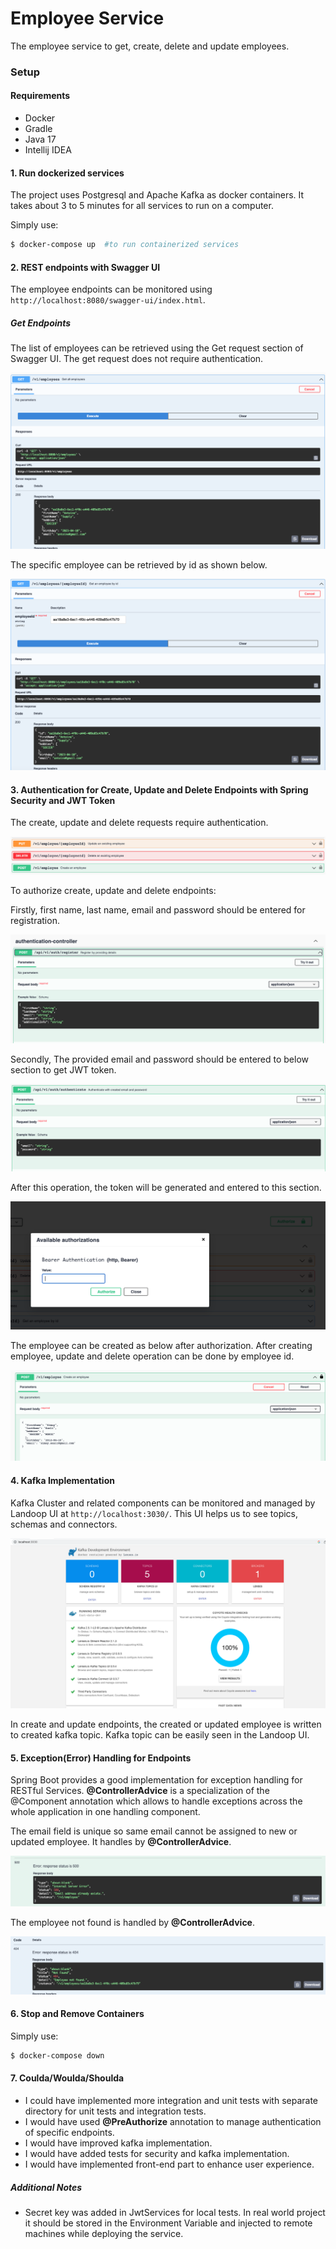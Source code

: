 # Employee Service

The employee service to get, create, delete and update employees.

### Setup

#### Requirements

- Docker
- Gradle
- Java 17
- Intellij IDEA

#### 1. Run dockerized services

The project uses Postgresql and Apache Kafka as docker containers. It takes about 3 to 5 minutes for all services to run on a computer.

Simply use:

 ```sh
$ docker-compose up  #to run containerized services
 ```

#### 2. REST endpoints with Swagger UI

The employee endpoints can be monitored using `http://localhost:8080/swagger-ui/index.html`.

##### Get Endpoints

The list of employees can be retrieved using the Get request section of Swagger UI. The get request does not require authentication.

![Swagger_UI_GET](assets/get_request.png)

The specific employee can be retrieved by id as shown below.

![Swagger_UI_GETBYID](assets/get_by_id.png)

#### 3. Authentication for Create, Update and Delete Endpoints with Spring Security and JWT Token

The create, update and delete requests require authentication.

![Swagger_UI_other_requests](assets/authenticated_requests.png)

To authorize create, update and delete endpoints:

Firstly, first name, last name, email and password should be entered for registration. 

![Swagger_UI_other_requests](assets/register.png)

Secondly, The provided email and password should be entered to below section to get JWT token.

![Swagger_UI_other_requests](assets/authentication.png)

After this operation, the token will be generated and entered to this section.

![Swagger_UI_authorization](assets/authorization.png)

The employee can be created as below after authorization. After creating employee, update and delete operation can be done by employee id.

![Swagger_UI_post](assets/post.png)

#### 4. Kafka Implementation

Kafka Cluster and related components can be monitored and managed by Landoop UI at `http://localhost:3030/`. This UI helps us to see topics, schemas and connectors.

![Kafka Landoop UI](assets/landoop_ui.png)

In create and update endpoints, the created or updated employee is written to created kafka topic. Kafka topic can be easily seen in the Landoop UI.

#### 5. Exception(Error) Handling for Endpoints
Spring Boot provides a good implementation for exception handling for RESTful Services. **@ControllerAdvice** is a specialization of the @Component annotation which allows to handle exceptions across the whole application in one handling component.

The email field is unique so same email cannot be assigned to new or updated employee. It handles by **@ControllerAdvice**.

![Swagger_UI_email](assets/duplicate_email_issue.png)

The employee not found is handled by **@ControllerAdvice**.

![Swagger_UI_email](assets/employee_not_found.png)

#### 6. Stop and Remove Containers

Simply use:

 ```sh
$ docker-compose down
 ```

#### 7. Coulda/Woulda/Shoulda

- I could have implemented more integration and unit tests with separate directory for unit tests and integration tests.
- I would have used **@PreAuthorize** annotation to manage authentication of specific endpoints.
- I would have improved kafka implementation.
- I would have added tests for security and kafka implementation.
- I would have implemented front-end part to enhance user experience.

##### Additional Notes
- Secret key was added in JwtServices for local tests. In real world project it should be stored in the Environment Variable and injected to remote machines while deploying the service.
